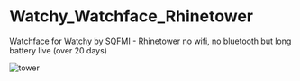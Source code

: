 # Watchy_Watchface_Rhinetower
Watchface for Watchy by SQFMI - Rhinetower
no wifi, no bluetooth but long battery live (over 20 days)

![tower](https://github.com/MartMarq/Watchy_Watchface_Rhinetower/assets/139223739/ccc54438-bc1d-4860-8e41-3424e8873aec)
